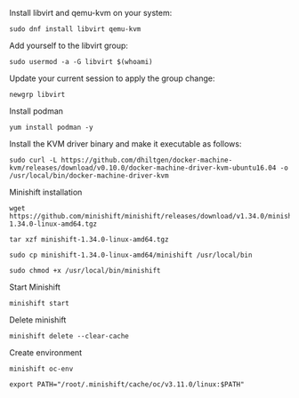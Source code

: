 Install libvirt and qemu-kvm on your system:

```
sudo dnf install libvirt qemu-kvm
```

Add yourself to the libvirt group:
```
sudo usermod -a -G libvirt $(whoami)
```

Update your current session to apply the group change:
```
newgrp libvirt
```

Install podman
```
yum install podman -y
```

Install the KVM driver binary and make it executable as follows:
```
sudo curl -L https://github.com/dhiltgen/docker-machine-kvm/releases/download/v0.10.0/docker-machine-driver-kvm-ubuntu16.04 -o /usr/local/bin/docker-machine-driver-kvm
```

Minishift installation
```
wget https://github.com/minishift/minishift/releases/download/v1.34.0/minishift-1.34.0-linux-amd64.tgz

tar xzf minishift-1.34.0-linux-amd64.tgz

sudo cp minishift-1.34.0-linux-amd64/minishift /usr/local/bin

sudo chmod +x /usr/local/bin/minishift
```

Start Minishift
```
minishift start
```

Delete minishift
```
minishift delete --clear-cache
```

Create environment
```
minishift oc-env

export PATH="/root/.minishift/cache/oc/v3.11.0/linux:$PATH"
```